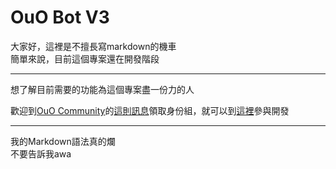 # OuO Bot V3
大家好，這裡是不擅長寫markdown的機車<br>
簡單來說，目前這個專案還在開發階段<br>
<hr>
想了解目前需要的功能為這個專案盡一份力的人

歡迎到[OuO Community](https://discord.gg/ouou)的[這則訊息](https://discord.com/channels/970310299603312701/1026851206926192662/1087520364185260102)領取身份組，就可以到[這裡](https://discord.com/channels/970310299603312701/1088111770264150066/1088112209453916180)參與開發<br>
<hr>
我的Markdown語法真的爛<br>
不要告訴我awa